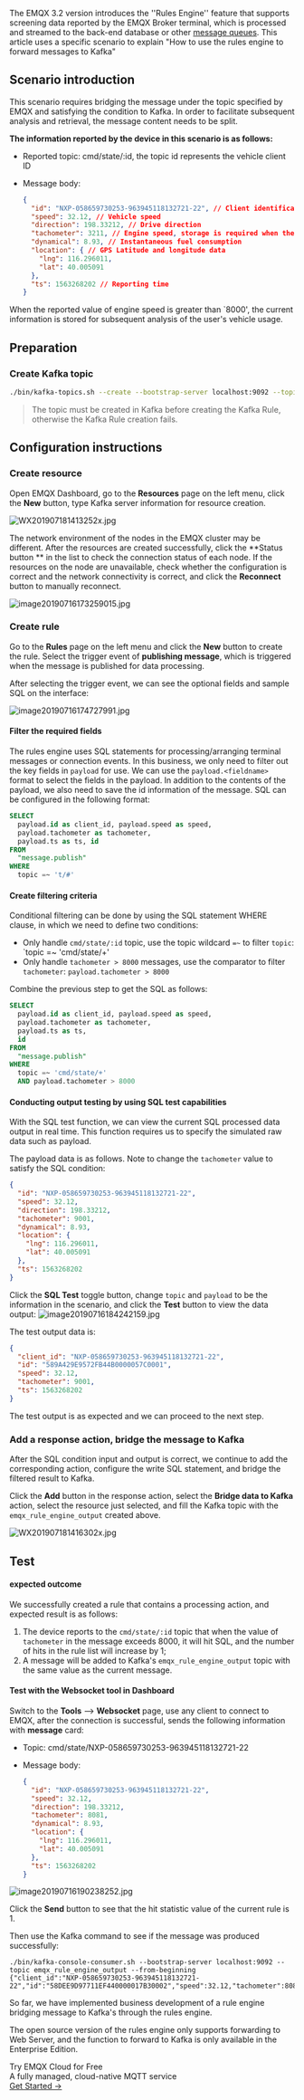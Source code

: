 The EMQX 3.2 version introduces the ''Rules Engine'' feature that supports screening data reported by the EMQX Broker terminal, which is processed and streamed to the back-end database or other [message queues](https://www.emqx.com/en/blog/mqtt5-feature-inflight-window-message-queue). This article uses a specific scenario to explain "How to use the rules engine to forward messages to Kafka"



## Scenario introduction

This scenario requires bridging the message under the topic specified by EMQX and satisfying the condition to Kafka. In order to facilitate subsequent analysis and retrieval, the message content needs to be split.

**The information reported by the device in this scenario is as follows:**

- Reported topic: cmd/state/:id, the topic id represents the vehicle client ID

- Message body:

  ```json
  {
    "id": "NXP-058659730253-963945118132721-22", // Client identification code
    "speed": 32.12, // Vehicle speed
    "direction": 198.33212, // Drive direction
    "tachometer": 3211, // Engine speed, storage is required when the value is greater than 8000
    "dynamical": 8.93, // Instantaneous fuel consumption
    "location": { // GPS Latitude and longitude data
      "lng": 116.296011,
      "lat": 40.005091
    },
    "ts": 1563268202 // Reporting time
  }
  ```



When the reported value of engine speed  is greater than `8000', the current information is stored for subsequent analysis of the user's vehicle usage.



## Preparation

### Create Kafka topic

```bash
./bin/kafka-topics.sh --create --bootstrap-server localhost:9092 --topic 'emqx_rule_engine_output' --partitions 1 --replication-factor 1
```

> The topic must be created in Kafka before creating the Kafka Rule, otherwise the Kafka Rule creation fails.

## Configuration instructions

### Create resource

Open EMQX Dashboard, go to the **Resources** page on the left menu, click the **New** button, type Kafka server information for resource creation.

![WX201907181413252x.jpg](https://static.emqx.net/images/aecb8d35dc38dd3033415562f47ec306.jpg)


The network environment of the nodes in the EMQX cluster may be different. After the resources are created successfully, click the **Status button ** in the list to check the connection status of each node. If the resources on the node are unavailable, check whether the configuration is correct and the network connectivity is correct, and click the **Reconnect** button to manually reconnect.


![image20190716173259015.jpg](https://static.emqx.net/images/7fe37afb9ef62d21c330cc0c7da9772c.jpg)



### Create rule

Go to the **Rules** page on the left menu and click the **New** button to create the rule. Select the trigger event  of **publishing message**, which is triggered when the message is published for data processing.

After selecting the trigger event, we can see the optional fields and sample SQL on the interface:

![image20190716174727991.jpg](https://static.emqx.net/images/e802781b7ba9dfe7a12e11888c2531dd.jpg)



#### Filter the required fields

The rules engine uses SQL statements for processing/arranging terminal messages or connection events. In this business, we only need to filter out the key fields in `payload` for use.  We can use the `payload.<fieldname> ` format to select the fields in the payload. In addition to the contents of the payload, we also need to save the id information of the message. SQL can be configured in the following format:

```sql
SELECT
  payload.id as client_id, payload.speed as speed, 
  payload.tachometer as tachometer,
  payload.ts as ts, id
FROM
  "message.publish"
WHERE
  topic =~ 't/#'
```



#### Create filtering criteria

Conditional filtering can be done by using the SQL statement WHERE clause, in which we need to define two conditions:

- Only handle `cmd/state/:id` topic, use the topic wildcard `=~` to filter `topic`: `topic =~ 'cmd/state/+'
- Only handle `tachometer > 8000` messages, use the comparator to filter `tachometer`: `payload.tachometer > 8000`

Combine the previous step to get the SQL as follows:

```sql
SELECT
  payload.id as client_id, payload.speed as speed, 
  payload.tachometer as tachometer,
  payload.ts as ts,
  id
FROM
  "message.publish"
WHERE
  topic =~ 'cmd/state/+'
  AND payload.tachometer > 8000
```



#### Conducting output testing by using SQL test capabilities

With the SQL test function, we can view the current SQL processed data output in real time. This function requires us to specify the simulated raw data such as payload.

The payload data is as follows. Note to change the `tachometer` value to satisfy the SQL condition:

```json
{
  "id": "NXP-058659730253-963945118132721-22",
  "speed": 32.12,
  "direction": 198.33212,
  "tachometer": 9001,
  "dynamical": 8.93,
  "location": {
    "lng": 116.296011,
    "lat": 40.005091
  },
  "ts": 1563268202
}
```



Click the **SQL Test** toggle button, change `topic` and `payload` to be the information in the scenario, and click the **Test** button to view the data output:
![image20190716184242159.jpg](https://static.emqx.net/images/aca92de316abf93fcea7ba541c9fc987.jpg)



The test output data is:

```json
{
  "client_id": "NXP-058659730253-963945118132721-22",
  "id": "589A429E9572FB44B0000057C0001",
  "speed": 32.12,
  "tachometer": 9001,
  "ts": 1563268202
}
```



The test output is as expected and we can proceed to the next step.



### Add a response action, bridge the message to Kafka

After the SQL condition input and output is correct, we continue to add the corresponding action, configure the write SQL statement, and bridge the filtered result to Kafka.

Click the **Add** button in the response action, select the **Bridge data to Kafka** action, select the resource just selected, and fill the Kafka topic with the `emqx_rule_engine_output` created above.

![WX201907181416302x.jpg](https://static.emqx.net/images/e0aa5bd033c89350ecb9f0433608fd32.jpg)



## Test

#### expected outcome

We successfully created a rule that contains a processing action, and expected result is as follows:

1. The device reports to the `cmd/state/:id` topic that when the value of `tachometer` in the message exceeds 8000, it will hit SQL, and the number of hits in the rule list will increase by 1;
2. A message will be added to Kafka's `emqx_rule_engine_output` topic with the same value as the current message.



#### Test with the Websocket tool in Dashboard


Switch to the **Tools** --> **Websocket** page, use any client to connect to EMQX, after the connection is successful, sends the following information with **message** card:

- Topic: cmd/state/NXP-058659730253-963945118132721-22

- Message body:

  ```json
  {
    "id": "NXP-058659730253-963945118132721-22",
    "speed": 32.12,
    "direction": 198.33212,
    "tachometer": 8081,
    "dynamical": 8.93,
    "location": {
      "lng": 116.296011,
      "lat": 40.005091
    },
    "ts": 1563268202
  }
  ```


![image20190716190238252.jpg](https://static.emqx.net/images/813fe6b0c89b9067da4b5ca6aa15cb20.jpg)



Click the **Send** button to see that the hit statistic value of the current rule is 1.

Then use the Kafka command to see if the message was produced successfully:

```
./bin/kafka-console-consumer.sh --bootstrap-server localhost:9092 --topic emqx_rule_engine_output --from-beginning
{"client_id":"NXP-058659730253-963945118132721-22","id":"58DEE9D97711EF440000017B30002","speed":32.12,"tachometer":8081,"ts":1563268202}
```

So far, we have implemented business development of a rule engine bridging message to Kafka's through the rules engine.

The open source version of the rules engine only supports forwarding to Web Server, and the function to forward to Kafka is only available in the Enterprise Edition.


<section class="promotion">
    <div>
        Try EMQX Cloud for Free
        <div class="is-size-14 is-text-normal has-text-weight-normal">A fully managed, cloud-native MQTT service</div>
    </div>
    <a href="https://www.emqx.com/en/signup?continue=https://cloud-intl.emqx.com/console/deployments/0?oper=new" class="button is-gradient px-5">Get Started →</a >
</section>
